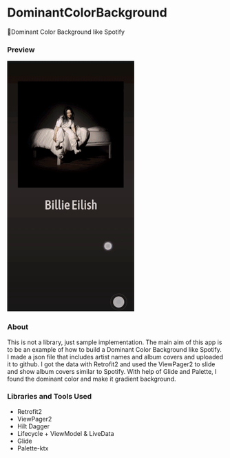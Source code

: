 # DominantColorBackground
🌈Dominant Color Background like Spotify
###  Preview
![](https://github.com/betulnecanli/DominantColorBackground/blob/master/source/spotify.gif?raw=true) 

### About
This is not a library, just sample implementation. 
The main aim of this app is to be an example of how to build a Dominant Color Background like Spotify.
I made a json file that includes artist names and album covers and uploaded it to github.
I got the data with Retrofit2 and used the ViewPager2 to slide and show album covers similar to Spotify.
With help of Glide and Palette, I found the dominant color and make it gradient background.


### Libraries and Tools Used
- Retrofit2
- ViewPager2
- Hilt Dagger
- Lifecycle + ViewModel & LiveData
- Glide
- Palette-ktx
